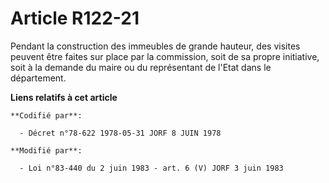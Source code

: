 # Article R122-21

Pendant la construction des immeubles de grande hauteur, des visites peuvent être faites sur place par la commission, soit de
sa propre initiative, soit à la demande du maire ou du représentant de l'Etat dans le département.

**Liens relatifs à cet article**

	**Codifié par**:

	  - Décret n°78-622 1978-05-31 JORF 8 JUIN 1978

	**Modifié par**:

	  - Loi n°83-440 du 2 juin 1983 - art. 6 (V) JORF 3 juin 1983
